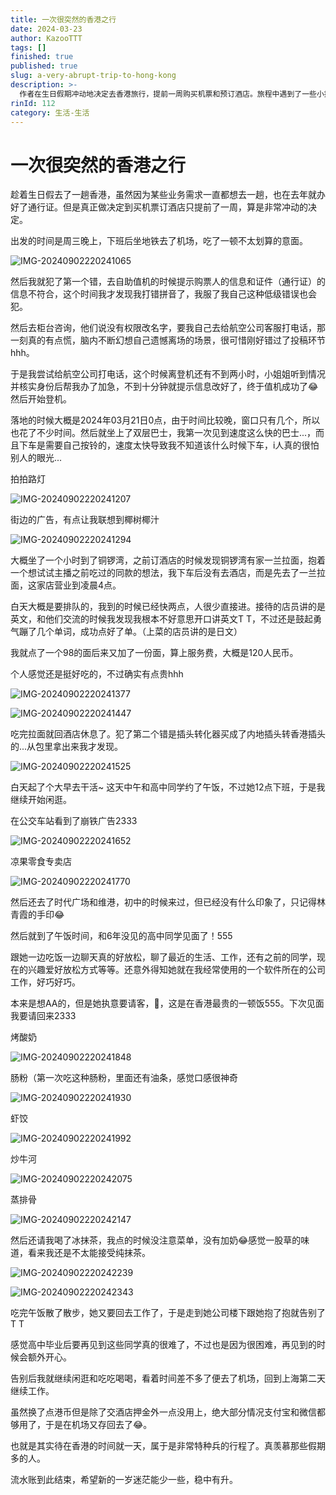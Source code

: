 ```yaml
---
title: 一次很突然的香港之行
date: 2024-03-23
author: KazooTTT
tags: []
finished: true
published: true
slug: a-very-abrupt-trip-to-hong-kong
description: >-
  作者在生日假期冲动地决定去香港旅行，提前一周购买机票和预订酒店。旅程中遇到了一些小插曲，如机票信息错误和插头转换器购买错误，但都顺利解决。在香港，作者体验了当地的美食，如一兰拉面和各种点心，并与久未见面的高中同学共进午餐，享受了愉快的时光。尽管行程紧凑，但这次旅行给作者留下了深刻的印象和美好的回忆。
rinId: 112
category: 生活-生活
---
```


# 一次很突然的香港之行

趁着生日假去了一趟香港，虽然因为某些业务需求一直都想去一趟，也在去年就办好了通行证。但是真正做决定到买机票订酒店只提前了一周，算是非常冲动的决定。

出发的时间是周三晚上，下班后坐地铁去了机场，吃了一顿不太划算的意面。

![IMG-20240902220241065](https://pictures.kazoottt.top/2024/10/20241017-71e2e34aef69446c67c26de928432da5.jpeg)

然后我就犯了第一个错，去自助值机的时候提示购票人的信息和证件（通行证）的信息不符合，这个时间我才发现我打错拼音了，我服了我自己这种低级错误也会犯。

然后去柜台咨询，他们说没有权限改名字，要我自己去给航空公司客服打电话，那一刻真的有点慌，脑内不断幻想自己遗憾离场的场景，很可惜刚好错过了投稿环节hhh。

于是我尝试给航空公司打电话，这个时候离登机还有不到两小时，小姐姐听到情况并核实身份后帮我办了加急，不到十分钟就提示信息改好了，终于值机成功了😂然后开始登机。

落地的时候大概是2024年03月21日0点，由于时间比较晚，窗口只有几个，所以也花了不少时间。然后就坐上了双层巴士，我第一次见到速度这么快的巴士...，而且下车是需要自己按铃的，速度太快导致我不知道该什么时候下车，i人真的很怕别人的眼光...

拍拍路灯

![IMG-20240902220241207](https://pictures.kazoottt.top/2024/10/20241017-f3ac20327086aed4a771b6111ae74dbf.jpeg)

街边的广告，有点让我联想到椰树椰汁

![IMG-20240902220241294](https://pictures.kazoottt.top/2024/10/20241017-7bd8639a20d26c2432e8bfeddda47a18.jpeg)

大概坐了一个小时到了铜锣湾，之前订酒店的时候发现铜锣湾有家一兰拉面，抱着一个想试试主播之前吃过的同款的想法，我下车后没有去酒店，而是先去了一兰拉面，这家店营业到凌晨4点。

白天大概是要排队的，我到的时候已经快两点，人很少直接进。接待的店员讲的是英文，和他们交流的时候我发现我根本不好意思开口讲英文T T，不过还是鼓起勇气蹦了几个单词，成功点好了单。（上菜的店员讲的是日文）

我就点了一个98的面后来又加了一份面，算上服务费，大概是120人民币。

个人感觉还是挺好吃的，不过确实有点贵hhh

![IMG-20240902220241377](https://pictures.kazoottt.top/2024/10/20241017-a718374339d138f47a3c73fe2430ce66.jpeg)

![IMG-20240902220241447](https://pictures.kazoottt.top/2024/10/20241017-03b52d70869019745f85935ae21a6447.jpeg)

吃完拉面就回酒店休息了。犯了第二个错是插头转化器买成了内地插头转香港插头的...从包里拿出来我才发现。

![IMG-20240902220241525](https://pictures.kazoottt.top/2024/10/20241017-8817755eb1b6d5890bc915e85c29578f.jpeg)

白天起了个大早去干活~ 这天中午和高中同学约了午饭，不过她12点下班，于是我继续开始闲逛。

在公交车站看到了崩铁广告2333

![IMG-20240902220241652](https://pictures.kazoottt.top/2024/10/20241017-bbbf8f684509a863b2d0db990e2f7cd2.jpeg)

凉果零食专卖店

![IMG-20240902220241770](https://pictures.kazoottt.top/2024/10/20241017-4efc23797557653a21d9ab25ab16a52a.jpeg)

然后还去了时代广场和维港，初中的时候来过，但已经没有什么印象了，只记得林青霞的手印😂

然后就到了午饭时间，和6年没见的高中同学见面了！555

跟她一边吃饭一边聊天真的好放松，聊了最近的生活、工作，还有之前的同学，现在的兴趣爱好放松方式等等。还意外得知她就在我经常使用的一个软件所在的公司工作，好巧好巧。

本来是想AA的，但是她执意要请客，🥹，这是在香港最贵的一顿饭555。下次见面我要请回来2333

烤酸奶

![IMG-20240902220241848](https://pictures.kazoottt.top/2024/10/20241017-ec15ba75b64d24313b14bf4e1cb00070.jpeg)

肠粉（第一次吃这种肠粉，里面还有油条，感觉口感很神奇

![IMG-20240902220241930](https://pictures.kazoottt.top/2024/10/20241017-8e1ef08968287fe823d055bea7da7994.jpeg)

虾饺

![IMG-20240902220241992](https://pictures.kazoottt.top/2024/10/20241017-823ca4f0b3f5d92ee30a7a997390234f.jpeg)

炒牛河

![IMG-20240902220242075](https://pictures.kazoottt.top/2024/10/20241017-59e763dd7be787da20c11f9b23e0ba66.jpeg)

蒸排骨

![IMG-20240902220242147](https://pictures.kazoottt.top/2024/10/20241017-553c4138aa8aa49544be78928b07b3f3.jpeg)

然后还请我喝了冰抹茶，我点的时候没注意菜单，没有加奶😂感觉一股草的味道，看来我还是不太能接受纯抹茶。

![IMG-20240902220242239](https://pictures.kazoottt.top/2024/10/20241017-7923810f32dbb6d59c11b69287a72aaa.jpeg)

![IMG-20240902220242343](https://pictures.kazoottt.top/2024/10/20241017-b02a44afcbda0634bb86486150e15f18.jpeg)

吃完午饭散了散步，她又要回去工作了，于是走到她公司楼下跟她抱了抱就告别了T T

感觉高中毕业后要再见到这些同学真的很难了，不过也是因为很困难，再见到的时候会额外开心。

告别后我就继续闲逛和吃吃喝喝，看着时间差不多了便去了机场，回到上海第二天继续工作。

虽然换了点港币但是除了交酒店押金外一点没用上，绝大部分情况支付宝和微信都够用了，于是在机场又存回去了😂。

也就是其实待在香港的时间就一天，属于是非常特种兵的行程了。真羡慕那些假期多的人。

流水账到此结束，希望新的一岁迷茫能少一些，稳中有升。
